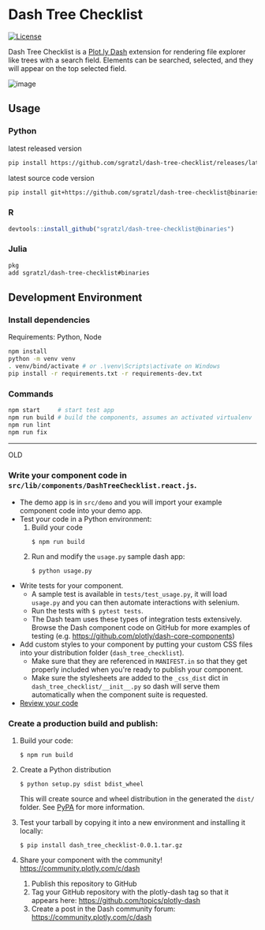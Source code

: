 # Dash Tree Checklist

[![License](https://img.shields.io/badge/License-Apache%202.0-blue.svg)](https://opensource.org/licenses/Apache-2.0)


Dash Tree Checklist is a [Plot.ly Dash](https://dash.plotly.com) extension for rendering file explorer like trees with a search field. Elements can be searched, selected, and they will appear on the top selected field.

![image](https://user-images.githubusercontent.com/4129778/129817600-73febb7f-efd7-494e-a862-e13ef4268ac4.png)


## Usage

### Python

latest released version

```sh
pip install https://github.com/sgratzl/dash-tree-checklist/releases/latest/download/dash_tree_checklist.tar.gz
```

latest source code version

```sh
pip install git+https://github.com/sgratzl/dash-tree-checklist@binaries#dash_tree_checklist
```

### R

```R
devtools::install_github("sgratzl/dash-tree-checklist@binaries")
```

### Julia

```sh
pkg
add sgratzl/dash-tree-checklist#binaries
```

## Development Environment

### Install dependencies

Requirements: Python, Node

```sh
npm install
python -m venv venv
. venv/bind/activate # or .\venv\Scripts\activate on Windows
pip install -r requirements.txt -r requirements-dev.txt
```

### Commands

```sh
npm start     # start test app
npm run build # build the components, assumes an activated virtualenv
npm run lint
npm run fix
```

---

OLD

### Write your component code in `src/lib/components/DashTreeChecklist.react.js`.

- The demo app is in `src/demo` and you will import your example component code into your demo app.
- Test your code in a Python environment:
  1. Build your code
     ```
     $ npm run build
     ```
  2. Run and modify the `usage.py` sample dash app:
     ```
     $ python usage.py
     ```
- Write tests for your component.
  - A sample test is available in `tests/test_usage.py`, it will load `usage.py` and you can then automate interactions with selenium.
  - Run the tests with `$ pytest tests`.
  - The Dash team uses these types of integration tests extensively. Browse the Dash component code on GitHub for more examples of testing (e.g. https://github.com/plotly/dash-core-components)
- Add custom styles to your component by putting your custom CSS files into your distribution folder (`dash_tree_checklist`).
  - Make sure that they are referenced in `MANIFEST.in` so that they get properly included when you're ready to publish your component.
  - Make sure the stylesheets are added to the `_css_dist` dict in `dash_tree_checklist/__init__.py` so dash will serve them automatically when the component suite is requested.
- [Review your code](./review_checklist.md)

### Create a production build and publish:

1. Build your code:
   ```
   $ npm run build
   ```
2. Create a Python distribution

   ```
   $ python setup.py sdist bdist_wheel
   ```

   This will create source and wheel distribution in the generated the `dist/` folder.
   See [PyPA](https://packaging.python.org/guides/distributing-packages-using-setuptools/#packaging-your-project)
   for more information.

3. Test your tarball by copying it into a new environment and installing it locally:

   ```
   $ pip install dash_tree_checklist-0.0.1.tar.gz
   ```

4. Share your component with the community! https://community.plotly.com/c/dash
   1. Publish this repository to GitHub
   2. Tag your GitHub repository with the plotly-dash tag so that it appears here: https://github.com/topics/plotly-dash
   3. Create a post in the Dash community forum: https://community.plotly.com/c/dash
